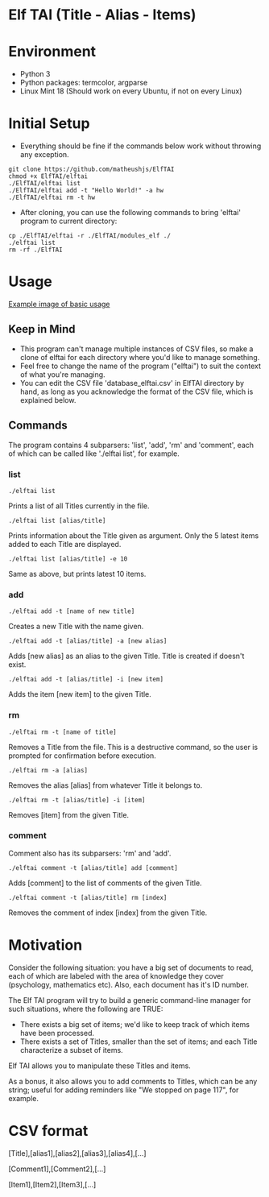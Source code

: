 # Elf TAI (Title - Alias - Items)

# Environment
<ul>
<li>Python 3</li>
<li>Python packages: termcolor, argparse</li>
<li>Linux Mint 18 (Should work on every Ubuntu, if not on every Linux)</li>
</ul>

# Initial Setup
* Everything should be fine if the commands below work without throwing any exception.
```
git clone https://github.com/matheushjs/ElfTAI
chmod +x ElfTAI/elftai
./ElfTAI/elftai list
./ElfTAI/elftai add -t "Hello World!" -a hw
./ElfTAI/elftai rm -t hw
```
* After cloning, you can use the following commands to bring 'elftai' program to current directory:
```
cp ./ElfTAI/elftai -r ./ElfTAI/modules_elf ./
./elftai list
rm -rf ./ElfTAI
```

# Usage
[Example image of basic usage](example.png)

## Keep in Mind
* This program can't manage multiple instances of CSV files, so make a clone of elftai for each directory where you'd like to manage something.
* Feel free to change the name of the program ("elftai") to suit the context of what you're managing.
* You can edit the CSV file 'database_elftai.csv' in ElfTAI directory by hand, as long as you acknowledge the format of the CSV file, which is explained below.

## Commands
The program contains 4 subparsers: 'list', 'add', 'rm' and 'comment', each of which can be called like './elftai list', for example.

### list
```
./elftai list
```
Prints a list of all Titles currently in the file.
```
./elftai list [alias/title]
```
Prints information about the Title given as argument. Only the 5 latest items added to each Title are displayed.
```
./elftai list [alias/title] -e 10
```
Same as above, but prints latest 10 items.

### add
```
./elftai add -t [name of new title]
```
Creates a new Title with the name given.
```
./elftai add -t [alias/title] -a [new alias]
```
Adds [new alias] as an alias to the given Title. Title is created if doesn't exist.
```
./elftai add -t [alias/title] -i [new item]
```
Adds the item [new item] to the given Title.

### rm
```
./elftai rm -t [name of title]
```
Removes a Title from the file. This is a destructive command, so the user is prompted for confirmation before execution.
```
./elftai rm -a [alias]
```
Removes the alias [alias] from whatever Title it belongs to.
```
./elftai rm -t [alias/title] -i [item]
```
Removes [item] from the given Title.

### comment
Comment also has its subparsers: 'rm' and 'add'.

```
./elftai comment -t [alias/title] add [comment]
```
Adds [comment] to the list of comments of the given Title.
```
./elftai comment -t [alias/title] rm [index]
```
Removes the comment of index [index] from the given Title.

# Motivation
<p>Consider the following situation: you have a big set of documents to read, each of which are labeled with the area of knowledge they cover (psychology, mathematics etc). Also, each document has it's ID number.</p>
<p>The Elf TAI program will try to build a generic command-line manager for such situations, where the following are TRUE:</p>
<ul>
<li>There exists a big set of items; we'd like to keep track of which items have been processed.</li>
<li>There exists a set of Titles, smaller than the set of items; and each Title characterize a subset of items.</li>
</ul>
<p>Elf TAI allows you to manipulate these Titles and items.</p>
<p>As a bonus, it also allows you to add comments to Titles, which can be any string; useful for adding reminders like "We stopped on page 117", for example.</p>

# CSV format
<p>[Title],[alias1],[alias2],[alias3],[alias4],[...]</p>
<p>[Comment1],[Comment2],[...]</p>
<p>[Item1],[Item2],[Item3],[...]</p>
